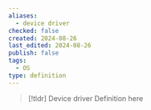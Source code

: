 ```yaml
---
aliases:
  - device driver
checked: false
created: 2024-08-26
last_edited: 2024-08-26
publish: false
tags:
  - OS
type: definition
---
```

>[!tldr] Device driver
>Definition here

